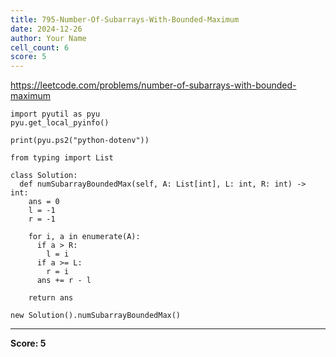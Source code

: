 ```yaml
---
title: 795-Number-Of-Subarrays-With-Bounded-Maximum
date: 2024-12-26
author: Your Name
cell_count: 6
score: 5
---
```


https://leetcode.com/problems/number-of-subarrays-with-bounded-maximum


```
import pyutil as pyu
pyu.get_local_pyinfo()
```


```
print(pyu.ps2("python-dotenv"))
```


```
from typing import List
```


```
class Solution:
  def numSubarrayBoundedMax(self, A: List[int], L: int, R: int) -> int:
    ans = 0
    l = -1
    r = -1

    for i, a in enumerate(A):
      if a > R:
        l = i
      if a >= L:
        r = i
      ans += r - l

    return ans
```


```
new Solution().numSubarrayBoundedMax()
```


---
**Score: 5**